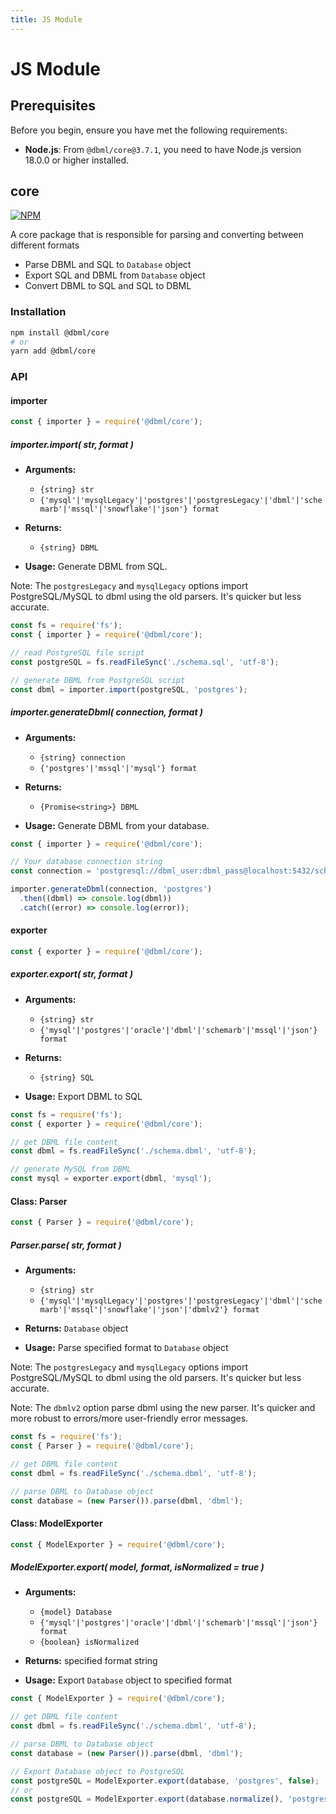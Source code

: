 ```yaml
---
title: JS Module
---
```


# JS Module

## Prerequisites

Before you begin, ensure you have met the following requirements:

- **Node.js**: From `@dbml/core@3.7.1`, you need to have Node.js version 18.0.0 or higher installed.

## core

[![NPM](https://img.shields.io/npm/v/@dbml/core)](https://www.npmjs.com/package/@dbml/core)

A core package that is responsible for parsing and converting between different formats

* Parse DBML and SQL to `Database` object
* Export SQL and DBML from `Database` object
* Convert DBML to SQL and SQL to DBML

### Installation

```bash
npm install @dbml/core
# or
yarn add @dbml/core
```

### API

#### importer

```javascript
const { importer } = require('@dbml/core');
```

##### importer.import( str, format )

* **Arguments:**
  * ```{string} str```
  * ```{'mysql'|'mysqlLegacy'|'postgres'|'postgresLegacy'|'dbml'|'schemarb'|'mssql'|'snowflake'|'json'} format```

* **Returns:**
  * ```{string} DBML```

* **Usage:**
Generate DBML from SQL.

Note: The `postgresLegacy` and `mysqlLegacy` options import PostgreSQL/MySQL to dbml using the old parsers. It's quicker but less accurate.

```javascript
const fs = require('fs');
const { importer } = require('@dbml/core');

// read PostgreSQL file script
const postgreSQL = fs.readFileSync('./schema.sql', 'utf-8');

// generate DBML from PostgreSQL script
const dbml = importer.import(postgreSQL, 'postgres');

```

##### importer.generateDbml( connection, format )

* **Arguments:**
  * ```{string} connection```
  * ```{'postgres'|'mssql'|'mysql'} format```

* **Returns:**
  * ```{Promise<string>} DBML```

* **Usage:**
Generate DBML from your database.

```javascript
const { importer } = require('@dbml/core');

// Your database connection string
const connection = 'postgresql://dbml_user:dbml_pass@localhost:5432/schema';

importer.generateDbml(connection, 'postgres')
  .then((dbml) => console.log(dbml))
  .catch((error) => console.log(error));

```

#### exporter

```javascript
const { exporter } = require('@dbml/core');
```

##### exporter.export( str, format )

* **Arguments:**
  * ```{string} str```
  * ```{'mysql'|'postgres'|'oracle'|'dbml'|'schemarb'|'mssql'|'json'} format```

* **Returns:**
  * ```{string} SQL```

* **Usage:**
Export DBML to SQL

```javascript
const fs = require('fs');
const { exporter } = require('@dbml/core');

// get DBML file content
const dbml = fs.readFileSync('./schema.dbml', 'utf-8');

// generate MySQL from DBML
const mysql = exporter.export(dbml, 'mysql');
```

#### Class: Parser

```javascript
const { Parser } = require('@dbml/core');
```

##### Parser.parse( str, format )

* **Arguments:**
  * ```{string} str```
  * ```{'mysql'|'mysqlLegacy'|'postgres'|'postgresLegacy'|'dbml'|'schemarb'|'mssql'|'snowflake'|'json'|'dbmlv2'} format```

* **Returns:** ```Database``` object

* **Usage:**
Parse specified format to ```Database``` object

Note: The `postgresLegacy` and `mysqlLegacy` options import PostgreSQL/MySQL to dbml using the old parsers. It's quicker but less accurate.

Note: The `dbmlv2` option parse dbml using the new parser. It's quicker and more robust to errors/more user-friendly error messages.

```javascript
const fs = require('fs');
const { Parser } = require('@dbml/core');

// get DBML file content
const dbml = fs.readFileSync('./schema.dbml', 'utf-8');

// parse DBML to Database object
const database = (new Parser()).parse(dbml, 'dbml');
```

#### Class: ModelExporter

```javascript
const { ModelExporter } = require('@dbml/core');
```

##### ModelExporter.export( model, format, isNormalized = true )

* **Arguments:**
  * ```{model} Database```
  * ```{'mysql'|'postgres'|'oracle'|'dbml'|'schemarb'|'mssql'|'json'} format```
  * ```{boolean} isNormalized```

* **Returns:** specified format string

* **Usage:**
Export ```Database``` object to specified format

```javascript
const { ModelExporter } = require('@dbml/core');

// get DBML file content
const dbml = fs.readFileSync('./schema.dbml', 'utf-8');

// parse DBML to Database object
const database = (new Parser()).parse(dbml, 'dbml');

// Export Database object to PostgreSQL
const postgreSQL = ModelExporter.export(database, 'postgres', false);
// or
const postgreSQL = ModelExporter.export(database.normalize(), 'postgres');
```
